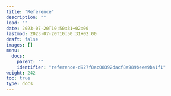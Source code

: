 ```yaml
---
title: "Reference"
description: ""
lead: ""
date: 2023-07-20T10:50:31+02:00
lastmod: 2023-07-20T10:50:31+02:00
draft: false
images: []
menu:
  docs:
    parent: ""
    identifier: "reference-d927f8ac08392dacf8a989beee9ba1f1"
weight: 242
toc: true
type: docs
---
```

